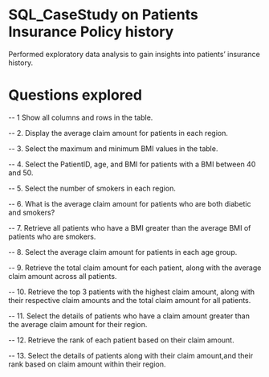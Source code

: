 # SQL_CaseStudy on Patients Insurance Policy history 
Performed exploratory data analysis to gain insights into patients’ insurance history.
# Questions explored
-- 1	Show all columns and rows in the table.

-- 2. Display the average claim amount for patients in each region.

-- 3. Select the maximum and minimum BMI values in the table.

-- 4. Select the PatientID, age, and BMI for patients with a BMI between 40 and 50.  

-- 5. Select the number of smokers in each region.

-- 6. What is the average claim amount for patients who are both diabetic and smokers?

-- 7. Retrieve all patients who have a BMI greater than the average BMI of patients who are smokers.

-- 8. Select the average claim amount for patients in each age group.

-- 9. Retrieve the total claim amount for each patient, along with the average claim amount across all patients.

-- 10. Retrieve the top 3 patients with the highest claim amount, along with their respective claim amounts and the total claim amount for all patients.

-- 11. Select the details of patients who have a claim amount greater than the average claim amount for their region.

-- 12. Retrieve the rank of each patient based on their claim amount.

-- 13. Select the details of patients along with their claim amount,and their rank based on claim amount within their region.
         
